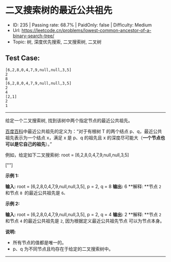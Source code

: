 # 二叉搜索树的最近公共祖先

* ID: 235     | Passing rate: 68.7% | PaidOnly: false  | Difficulty: Medium
* Url: https://leetcode.cn/problems/lowest-common-ancestor-of-a-binary-search-tree/
* Topic: 树, 深度优先搜索, 二叉搜索树, 二叉树

## Test Case:

```
[6,2,8,0,4,7,9,null,null,3,5]
2
8
[6,2,8,0,4,7,9,null,null,3,5]
2
4
[2,1]
2
1
```

---

给定一个二叉搜索树, 找到该树中两个指定节点的最近公共祖先。

[百度百科][1]中最近公共祖先的定义为：“对于有根树 T 的两个结点
p、q，最近公共祖先表示为一个结点 x，满足 x 是 p、q 的祖先且 x
的深度尽可能大（**一个节点也可以是它自己的祖先**）。”

例如，给定如下二叉搜索树: root = [6,2,8,0,4,7,9,null,null,3,5]

[\"\"]


**示例 1:**

**输入:** root = [6,2,8,0,4,7,9,null,null,3,5], p = 2, q = 8
**输出:** 6
**解释: **节点 `2 `和节点 `8 `的最近公共祖先是 `6。`

**示例 2:**

**输入:** root = [6,2,8,0,4,7,9,null,null,3,5], p = 2, q = 4
**输出:** 2
**解释: **节点 `2` 和节点 `4` 的最近公共祖先是 `2`, 因为根据定义最近公共祖先节点
可以为节点本身。


**说明:**

* 所有节点的值都是唯一的。
* p、q 为不同节点且均存在于给定的二叉搜索树中。

[1]: \"https://baike.baidu.com/item/%E6%9C%80%E8%BF%91%E5%85%AC%E5%85%B1%E7%A5%96%E5%85%88/8918834?fr=aladdin\"

---
